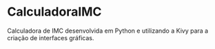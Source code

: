 # CalculadoraIMC

Calculadora de IMC desenvolvida em Python e utilizando a Kivy para a criação de interfaces gráficas.
